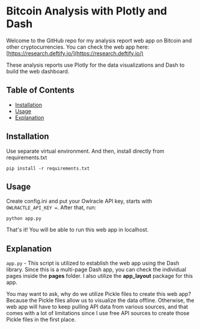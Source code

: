 # Bitcoin Analysis with Plotly and Dash

Welcome to the GitHub repo for my analysis report web app on Bitcoin and other cryptocurrencies. You can check the web app here: [https://research.deftify.io/](https://research.deftify.io/)

These analysis reports use Plotly for the data visualizations and Dash to build the web dashboard.

## Table of Contents

- [Installation](#installation)
- [Usage](#usage)
- [Explanation](#explanation)

## Installation

Use separate virtual environment. And then, install directly from requirements.txt
```
pip install -r requirements.txt
```

## Usage

Create config.ini and put your Owlracle API key, starts with `OWLRACTLE_API_KEY =`. After that, run:
```
python app.py
```

That's it! You will be able to run this web app in localhost.

## Explanation
`app.py` - This script is utilized to establish the web app using the Dash library. Since this is a multi-page Dash app, you can check the individual pages inside the **pages** folder. I also utilize the **app_layout** package for this app.

You may want to ask, why do we utilize Pickle files to create this web app? Because the Pickle files allow us to visualize the data offline. Otherwise, the web app will have to keep pulling API data from various sources, and that comes with a lot of limitations since I use free API sources to create those Pickle files in the first place.